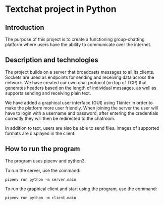 # Textchat project in Python 

## Introduction 
The purpose of this project is to create a functioning group-chatting platform where users have the ability to communicate over the internet. 

## Description and technologies 
The project builds on a server that broadcasts messages to all its clients. Sockets are used as endpoints for sending and receiving data across the network. We have created our own chat protocol (on top of TCP) that generates headers based on the length of individual messages, as well as supports sending and receiving plain text.

We have added a graphical user interface (GUI) using Tkinter in order to make the platform more user friendly. When joining the server the user will have to login with a username and password, after entering the credentials correctly they will then be redirected to the chatroom.

In addition to text, users are also be able to send files. Images of supported formats are displayed in the client.

## How to run the program 
The program uses pipenv and python3.  

To run the server, use the command:

```pipenv run python -m server.main```

To run the graphical client and start using the program, use the command:

```pipenv run python -m client.main```




